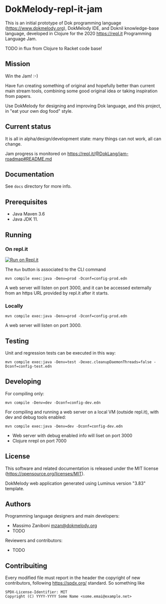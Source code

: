 # DokMelody-repl-it-jam

This is an initial prototype of Dok programming language (https://www.dokmelody.org), DokMelody IDE, and Doknil knowledge-base language, developed in Clojure for the 2020 https://repl.it Programming Language Jam.

TODO in flux from Clojure to Racket code base!

## Mission

Win the Jam! :-)

Have fun creating something of original and hopefully better than current main stream tools, combining some good original idea or 
taking inspiration from papers. 

Use DokMelody for designing and improving Dok language, and this project, in "eat your own dog food" style.

## Current status

It is all in alpha/design/development state: many things can not work, all can change.

Jam progress is monitored on https://repl.it/@DokLang/jam-roadmap#README.md

## Documentation

See ``docs`` directory for more info.

## Prerequisites

* Java Maven 3.6
* Java JDK 11.

## Running

### On repl.it

[![Run on Repl.it](https://repl.it/badge/github/dokmelody/jam)](https://repl.it/github/dokmelody/jam)

The ``Run`` button is associated to the CLI command

```
mvn compile exec:java -Denv=prod -Dconf=config-prod.edn
```

A web server will listen on port 3000, and it can be accessed externally from an https URL provided by repl.it after it starts.

### Locally

```
mvn compile exec:java -Denv=prod -Dconf=config-prod.edn
```

A web server will listen on port 3000.

## Testing

Unit and regression tests can be executed in this way:

```
mvn compile exec:java -Denv=test -Dexec.cleanupDaemonThreads=false -Dconf=config-test.edn
```

## Developing

For compiling only:

```
mvn compile -Denv=dev -Dconf=config-dev.edn
```

For compiling and running a web server on a local VM (outside repl.it), with dev and debug tools enabled:

```
mvn compile exec:java -Denv=dev -Dconf=config-dev.edn
```

* Web server with debug enabled info will liset on port 3000
* Clojure nrepl on port 7000

## License

This software and related documentation is released under the MIT license (https://opensource.org/licenses/MIT).

DokMelody web application generated using Luminus version "3.83" template.

## Authors

Programming language designers and main developers:

* Massimo Zaniboni <mzan@dokmelody.org>
* TODO

Reviewers and contributors:

* TODO

## Contribuiting

Every modified file must report in the header the copyright of new contributors, following https://spdx.org/ standard. So something like

```
SPDX-License-Identifier: MIT
Copyright (C) YYYY-YYYY Some Name <some.emai@example.net>
```

